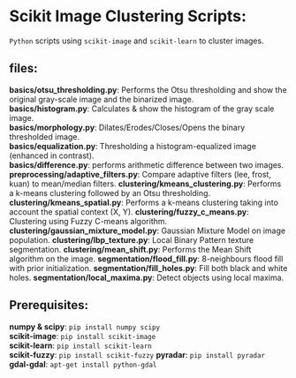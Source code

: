 # Scikit Image Clustering Scripts:
`Python` scripts using `scikit-image` and `scikit-learn` to cluster images.

## files:
**basics/otsu_thresholding.py**: Performs the Otsu thresholding and show the original gray-scale image and the binarized image.  
**basics/histogram.py**: Calculates & show the histogram of the gray scale image.  
**basics/morphology.py**: Dilates/Erodes/Closes/Opens the binary thresholded image.  
**basics/equalization.py**: Thresholding a histogram-equalized image (enhanced in contrast).  
**basics/difference.py**: performs arithmetic difference between two images.
**preprocessing/adaptive_filters.py**: Compare adaptive filters (lee, frost, kuan) to mean/median filters.
**clustering/kmeans_clustering.py**: Performs a k-means clustering followed by an Otsu thresholding.
**clustering/kmeans_spatial.py**: Performs a k-means clustering taking into account the spatial context (X, Y).
**clustering/fuzzy_c_means.py**: Clustering using Fuzzy C-means algorithm.
**clustering/gaussian_mixture_model.py**: Gaussian Mixture Model on image population.
**clustering/lbp_texture.py**: Local Binary Pattern texture segmentation.
**clustering/mean_shift.py**: Performs the Mean Shift algorithm on the image.
**segmentation/flood_fill.py**: 8-neighbours flood fill with prior initialization.
**segmentation/fill_holes.py**: Fill both black and white holes.
**segmentation/local_maxima.py**: Detect objects using local maxima.

## Prerequisites:
**numpy & scipy**: `pip install numpy scipy`  
**scikit-image**: `pip install scikit-image`  
**scikit-learn**: `pip install scikit-learn`  
**scikit-fuzzy**: `pip install scikit-fuzzy`
**pyradar**: `pip install pyradar`  
**gdal-gdal**: `apt-get install python-gdal`
